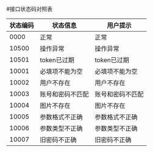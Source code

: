 #接口状态码对照表

| 状态编码 | 状态信息 | 用户提示 |
| -- | -- | -- |
| 0000 | 正常 | 正常 |
| 10500 | 操作异常 | 操作异常 |
| 10501 | token已过期 | token已过期 |
| 10001 | 必填项不能为空 | 必填项不能为空 |
| 10002 | 用户不存在 | 用户不存在 |
| 10003 | 账号和密码不匹配 | 账号和密码不匹配 |
| 10004 | 图片不存在 | 图片不存在 |
| 10005 | 参数格式不正确 | 参数格式不正确 |
| 10006 | 参数类型不正确 | 参数类型不正确 |
| 10007 | 旧密码不正确 | 旧密码不正确 |